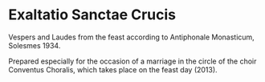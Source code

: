 # Exaltatio Sanctae Crucis

Vespers and Laudes from the feast according to
Antiphonale Monasticum, Solesmes 1934.

Prepared especially for the occasion of a marriage in the circle
of the choir Conventus Choralis, which takes place on the feast day
(2013).
